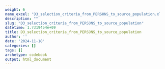 ```yaml
---
weight: 6
name_excel: "D3_selection_criteria_from_PERSONS_to_source_population.xlsx"
description: ""
slug: "D3_selection_criteria_from_PERSONS_to_source_population"
datetime: 1.7319454e+09
title: D3_selection_criteria_from_PERSONS_to_source_population
author: ''
date: '2024-11-18'
categories: []
tags: []
archetype: codebook
output: html_document
---
```


<div class="tabcontent"></div>
